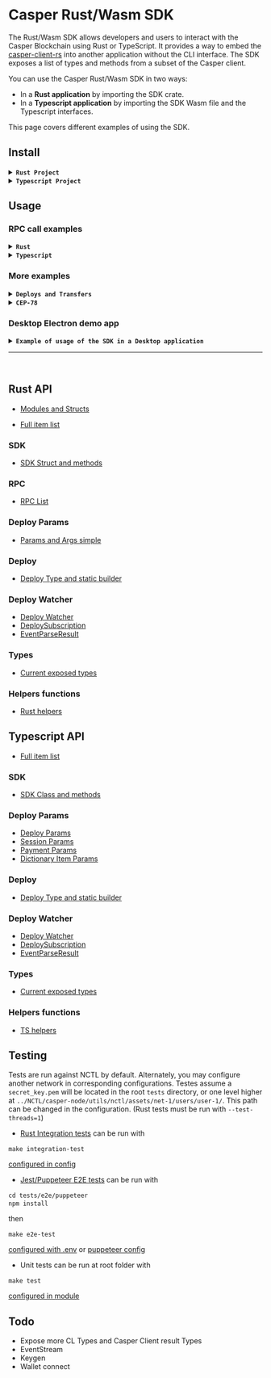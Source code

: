 # Casper Rust/Wasm SDK

The Rust/Wasm SDK allows developers and users to interact with the Casper Blockchain using Rust or TypeScript. It provides a way to embed the [casper-client-rs](https://github.com/casper-ecosystem/casper-client-rs) into another application without the CLI interface. The SDK exposes a list of types and methods from a subset of the Casper client.

You can use the Casper Rust/Wasm SDK in two ways:

- In a <strong>Rust application</strong> by importing the SDK crate.
- In a <strong>Typescript application</strong> by importing the SDK Wasm file and the Typescript interfaces.

This page covers different examples of using the SDK.

## Install

<details>
  <summary><strong><code>Rust Project</code></strong></summary>

## Rust Project

Add the SDK as a dependency of your project:

> Cargo.toml

```toml
casper-rust-wasm-sdk = { version = "0.1.0", git = "https://github.com/casper-ecosystem/rustSDK.git" }
```

## Usage

> main.rs

```rust
use casper_rust_wasm_sdk::{types::verbosity::Verbosity, SDK};

let sdk = SDK::new(
  Some("https://rpc.testnet.casperlabs.io".to_string()),
  Some(Verbosity::High)
);
```

</details>

<details>
  <summary><strong><code>Typescript Project</code></strong></summary>

## Typescript Project

You can directly use the content of the [pkg folder](pkg/) for a browser project or [pkg-nodejs](pkg-nodejs/) for a Node project.

Or you can use the [TODO][npm package](https://todo)

#### Build package with Wasm pack

If you want to compile the Wasm package from Rust you may need to install `wasm-pack` for ease of use.

```shell
curl https://rustwasm.github.io/wasm-pack/installer/init.sh -sSf | sh
```

```shell
$ make prepare
$ make pack
```

This will create a `pkg` and `pkg-nodejs` containing the Typescript interfaces. You can find more details about building the SDK for Javascript with `wasm-pack` in the [wasm-pack documention](https://rustwasm.github.io/docs/wasm-pack/commands/build.html).

This folder contains a Wasm binary, a JS wrapper file, Typescript types definitions, and a package.json file that you can load in your project.

```shell
$ tree pkg
pkg
├── casper_rust_wasm_sdk_bg.wasm
├── casper_rust_wasm_sdk_bg.wasm.d.ts
├── casper_rust_wasm_sdk.d.ts
├── casper_rust_wasm_sdk.js
├── LICENSE
├── package.json
└── README.md
```

## Usage

<details>
  <summary><strong><code>React</code></strong></summary>

## Web React

> package.json

```json
{
  "name": "my-react-app",
  "dependencies": {
    // This path is relative
    "casper-sdk": "file:pkg", // [TODO] Npm package
    ...
}
```

The React app needs to load the Wasm file through a dedicated `init()` method as per this example:

> App.tsx

```ts
import init, {
  SDK,
  Verbosity,
} from 'casper-sdk';

const node_address = 'https://rpc.testnet.casperlabs.io';
const verbosity = Verbosity.High;

function App() {
  const [wasm, setWasm] = useState(false);
  const fetchWasm = async () => {
    await init();
    setWasm(true);
  };

  useEffect(() => {
    initApp(); // take care here to initiate app only once and not on every effect
  }, []);

  const initApp = async () => {
  if (!wasm) {
    await fetchWasm();
  };

  const sdk = new SDK(node_address, verbosity);
  console.log(sdk);
  ...
}
```

#### Frontend React example

You can look at a very basic example of usage in the [React example app](examples/frontend/react/src/App.tsx).

```shell
$ cd ./examples/frontend/react
$ npm install
$ npm start
```

</details>
<details>
  <summary><strong><code>Angular</code></strong></summary>

## Web Angular

> package.json

```json
{
  "name": "my-angular-app",
  "dependencies": {
    // This path is relative
    "casper-sdk": "file:pkg", // [TODO] Npm package
    ...
}
```

The Angular app needs to load the Wasm file through a dedicated `init()` method as per this example. You can import it into a component through a service but it is advised to import it through a factory with the injection token [APP_INITIALIZER](https://angular.io/api/core/APP_INITIALIZER).

> wasm.factory.ts

```js
import init, { SDK, Verbosity } from 'casper-sdk';

export const SDK_TOKEN = new InjectionToken() < SDK > 'SDK';
export const WASM_ASSET_PATH =
  new InjectionToken() < string > 'wasm_asset_path';
export const NODE_ADDRESS = new InjectionToken() < string > 'node_address';
export const VERBOSITY = new InjectionToken() < Verbosity > 'verbosity';

type Params = {
  wasm_asset_path: string,
  node_address: string,
  verbosity: Verbosity,
};

export const fetchWasmFactory = async (params: Params): Promise<SDK> => {
  const wasm = await init(params.wasm_asset_path);
  return new SDK(params.node_address, params.verbosity);
};
```

> wasm.module.ts

```ts
import { NgModule } from '@angular/core';
import { CommonModule } from '@angular/common';
import { SDK_TOKEN, fetchWasmFactory, provideSafeAsync } from './wasm.factory';

const providers = provideSafeAsync(SDK_TOKEN, fetchWasmFactory);

@NgModule({
  imports: [CommonModule],
  providers,
})
export class WasmModule {}
```

You can look at a basic example of factory usage in the [Angular example app](examples/frontend/angular/libs/util/services/wasm/src/lib/wasm.factory.ts).

Add the SDK Wasm file to the assets of your project with the path parameter being ` wasm_asset_path:'assets/casper_rust_wasm_sdk_bg.wasm'`, Angular will then copy the file from `pkg` in `assets` on build making it available for the fetch Wasm factory.

> project.json

```json
"assets": [
  ...,
  {
    "input": "pkg",
    "glob": "casper_rust_wasm_sdk_bg.wasm",
    "output": "assets"
  }
]
```

#### Frontend Angular example

You can look at a more advanced example of usage in the [Angular example app](examples/frontend/angular/src/app/app.component.ts).

```shell
$ cd ./examples/frontend/angular
$ npm install
$ npm start
$ npm build
```

</details>

<details>
  <summary><strong><code>Node</code></strong></summary>

## Desktop Node

> package.json

```json
{
  "name": "my-node-app",
  "dependencies": {
    // This path is relative
    "casper-sdk": "file:pkg-nodejs", // [TODO] Npm package
    ...
}
```

The Node app loads the SDK with `require()`. You can find more details about building the SDK for [Node with wasm-pack](https://rustwasm.github.io/docs/wasm-bindgen/reference/deployment.html#nodejs).
Note that this method requires a version of Node.js with WebAssembly support, which is currently Node 8 and above.

> index.ts

```ts
// with require
const casper_sdk = require('casper-sdk');
const { SDK } = casper_sdk;

// or with import
import { SDK } from 'casper-sdk';

const node_address = 'https://rpc.integration.casperlabs.io';
const sdk = new SDK(node_address);
console.log(sdk);
```

#### Desktop Node example

You can look at a very basic example of usage in the [Node example app](examples/desktop/node/index.ts).

```shell
$ cd ./examples/desktop/node
$ npm install
$ npm start
```

</details>

</details>

## Usage

### RPC call examples

<details>
  <summary><strong><code>Rust</code></strong></summary>
<br>
You can find all RPC methods on the [RPC doc](https://casper-ecosystem.github.io/rustSDK/api-rust/casper_rust_wasm_sdk/rpcs/). Below are several examples of RPC methods intended for use on Testnet.

#### Get deploy by deploy hash

```rust
use casper_rust_wasm_sdk::types::deploy_hash::DeployHash;

let deploy_hash =
    DeployHash::new("a8778b2e4bd1ad02c168329a1f6f3674513f4d350da1b5f078e058a3422ad0b9")
        .unwrap();

let finalized_approvals = true;
let get_deploy = sdk
    .get_deploy(deploy_hash, Some(finalized_approvals), None, None)
    .await;

let deploy = get_deploy.unwrap().result.deploy;
let deploy_header = deploy.header();
let timestamp = deploy_header.timestamp();
println!("{timestamp}");
```

#### Get auction state information

```rust
let get_auction_info = sdk.get_auction_info(None, None, None).await;

let auction_state = get_auction_info.unwrap().result.auction_state;
let state_root_hash = auction_state.state_root_hash();
println!("{:?}", state_root_hash);
let block_height = auction_state.block_height();
println!("{block_height}");
```

#### Get peers from the network

```rust
let get_peers = sdk.get_peers(None, None).await;

let peers = get_peers.unwrap().result.peers;
for peer in &peers {
    println!("{:?}", peer)
}
```

#### Get the latest block information

```rust
let get_block = sdk.get_block(None, None, None).await;

let get_block = sdk.get_block(None, None, None).await;

let block = get_block.unwrap().result.block.unwrap();
let block_hash = block.hash();
println!("{:?}", block_hash);
```

You can find more examples by reading [Rust integration tests](./tests/integration/rust/).

</details>

<details>
  <summary><strong><code>Typescript</code></strong></summary>
<br>
You can find all RPC methods on the [RPC doc](https://casper-ecosystem.github.io/rustSDK/api-wasm/classes/SDK.html). Below are several examples of RPC methods intended for use on Testnet.

#### Get deploy by deploy hash

```ts
import { Deploy } from 'casper-sdk';

const deploy_hash_as_string =
  'a8778b2e4bd1ad02c168329a1f6f3674513f4d350da1b5f078e058a3422ad0b9';
const finalized_approvals = true;

const get_deploy_options = sdk.get_deploy_options({
  deploy_hash_as_string,
  finalized_approvals,
});

const deploy_result = await sdk.get_deploy(get_deploy_options);

const deploy: Deploy = deploy_result.deploy;
const timestamp = deploy.timestamp();
const header = deploy.toJson().header; // DeployHeader type not being exposed right now by the SDK you can convert every type to JSON
console.log(timestamp, header);
```

#### Get auction state information

```ts
const get_auction_info = await sdk.get_auction_info();

const auction_state = get_auction_info.auction_state;
const state_root_hash = auction_state.state_root_hash.toString();
const block_height = auction_state.block_height.toString();
console.log(state_root_hash, block_height);
```

#### Get peers from the network

```ts
const get_peers = await sdk.get_peers();

const peers = get_peers.peers;
peers.forEach((peer) => {
  console.log(peer);
});
```

#### Get the latest block information

```ts
const get_block = await sdk.get_block();

let block = get_block.block;
let block_hash = block.hash;
console.log(block_hash);
```

You can find more examples in the [Angular example app](examples/frontend/angular/src/app/app.component.ts) or in the [React example app](examples/frontend/react/src/App.tsx) or by reading [Puppeteer e2e tests](./tests/e2e/).

</details>

### More examples

<details>
  <summary><strong><code>Deploys and Transfers</code></strong></summary>
<br>
<details>
    <summary>Making a Transfer</summary>

#### Rust

```rust
use casper_rust_wasm_sdk::types::deploy_params::{
    deploy_str_params::DeployStrParams, payment_str_params::PaymentStrParams,
};

pub const CHAIN_NAME: &str = "integration-test";
pub const PUBLIC_KEY: &str =
    "0169d8d607f3ba04c578140398ceb1bd5296c653f965256bd7097982b9026c5129";
pub const PAYMENT_AMOUNT: &str = "100000000";
pub const TRANSFER_AMOUNT: &str = "2500000000";
pub const TTL: &str = "1h";
pub const TARGET_ACCOUNT: &str =
    "018f2875776bc73e416daf1cf0df270efbb52becf1fc6af6d364d29d61ae23fe44";

let deploy_params = DeployStrParams::new(
    CHAIN_NAME,
    PUBLIC_KEY,            // sender account
    None,                  // optional secret key to sign transfer deploy
    None,                  // optional timestamp
    Some(TTL.to_string()), // optional TTL
);

let payment_params = PaymentStrParams::default();
payment_params.set_payment_amount(PAYMENT_AMOUNT);

let make_transfer = sdk
    .make_transfer(
        TRANSFER_AMOUNT,
        TARGET_ACCOUNT, // target account
        None,           // optional transfer_id
        deploy_params,
        payment_params,
    )
    .unwrap();
println!("{:?}", make_transfer.header().timestamp());
```

#### Typescript

```ts
import { DeployStrParams, PaymentStrParams, getTimestamp } from 'casper-sdk';

const chain_name = 'integration-test';
const public_key =
  '0169d8d607f3ba04c578140398ceb1bd5296c653f965256bd7097982b9026c5129';
const private_key = undefined;
const timestamp = getTimestamp(); // or Date.now().toString(); // or undefined
const ttl = '1h'; // or undefined
const payment_amount = '100000000';
const transfer_amount = '2500000000';
const target_account =
  '0187adb3e0f60a983ecc2ddb48d32b3deaa09388ad3bc41e14aeb19959ecc60b54';

const deploy_params = new DeployStrParams(
  chain_name,
  public_key,
  private_key,
  timestamp,
  ttl
);

const payment_params = new PaymentStrParams(payment_amount);

const transfer_deploy = sdk.make_transfer(
  transfer_amount,
  target_account,
  undefined, // transfer_id
  deploy_params,
  payment_params
);
const transfer_deploy_as_json = transfer_deploy.toJson();
console.log(transfer_deploy_as_json);
```

</details>

<details>
    <summary>Transfer</summary>
<br>
Sends a [`Transfer Deploy`] to the network for execution. (Alias for make_transfer + put_deploy)

#### Rust

```rust
use casper_rust_wasm_sdk::types::deploy_params::{
    deploy_str_params::DeployStrParams, payment_str_params::PaymentStrParams,
};

pub const CHAIN_NAME: &str = "integration-test";
pub const PUBLIC_KEY: &str =
    "0169d8d607f3ba04c578140398ceb1bd5296c653f965256bd7097982b9026c5129";
pub const PRIVATE_KEY: &str = r#"-----BEGIN PRIVATE KEY-----
-----END PRIVATE KEY-----"#;
pub const PAYMENT_AMOUNT: &str = "100000000";
pub const TRANSFER_AMOUNT: &str = "2500000000";
pub const TTL: &str = "1h";
pub const TARGET_ACCOUNT: &str =
    "018f2875776bc73e416daf1cf0df270efbb52becf1fc6af6d364d29d61ae23fe44";

let deploy_params = DeployStrParams::new(
    CHAIN_NAME,
    PUBLIC_KEY, // sender account
    Some(PRIVATE_KEY.to_string()),
    None,                  // optional timestamp
    Some(TTL.to_string()), // optional TTL
);

let payment_params = PaymentStrParams::default();
payment_params.set_payment_amount(PAYMENT_AMOUNT);

let transfer = sdk
    .transfer(
        TRANSFER_AMOUNT,
        TARGET_ACCOUNT,
        None, // optional transfer_id
        deploy_params,
        payment_params,
        None,
        None,
    )
    .await;
println!("{:?}", transfer.as_ref().unwrap().result.deploy_hash);
```

#### Typescript

```ts
import { DeployStrParams, PaymentStrParams, getTimestamp } from 'casper-sdk';

const chain_name = 'casper-net-1';
const public_key =
  '0169d8d607f3ba04c578140398ceb1bd5296c653f965256bd7097982b9026c5129';
const private_key = `-----BEGIN PRIVATE KEY-----
-----END PRIVATE KEY-----`;
const timestamp = getTimestamp(); // or Date.now().toString(); // or undefined
const ttl = '1h'; // or undefined
const payment_amount = '100000000';
const transfer_amount = '2500000000';
const target_account =
  '0187adb3e0f60a983ecc2ddb48d32b3deaa09388ad3bc41e14aeb19959ecc60b54';

const deploy_params = new DeployStrParams(
  chain_name,
  public_key,
  private_key,
  timestamp,
  ttl
);

const payment_params = new PaymentStrParams(payment_amount);

const transfer_result = await sdk.transfer(
  transfer_amount,
  target_account,
  undefined, // transfer_id
  deploy_params,
  payment_params
);
const transfer_result_as_json = transfer_result.toJson();
console.log(transfer_result_as_json);
```

</details>

<details>
    <summary>Making a Deploy</summary>

#### Rust

```rust
use casper_rust_wasm_sdk::types::deploy_params::{
    deploy_str_params::DeployStrParams, payment_str_params::PaymentStrParams,
    session_str_params::SessionStrParams,
};

pub const CHAIN_NAME: &str = "integration-test";
pub const PUBLIC_KEY: &str =
    "0169d8d607f3ba04c578140398ceb1bd5296c653f965256bd7097982b9026c5129";
pub const PAYMENT_AMOUNT: &str = "5000000000";
pub const CONTRACT_HASH: &str =
    "hash-5be5b0ef09a7016e11292848d77f539e55791cb07a7012fbc336b1f92a4fe743";
pub const ENTRY_POINT: &str = "set_variables";
pub const TTL: &str = "1h";

let deploy_params = DeployStrParams::new(
    CHAIN_NAME,
    PUBLIC_KEY,            // sender account
    None,                  // optional secret key to sign deploy
    None,                  // optional timestamp
    Some(TTL.to_string()), // optional TTL
);

let session_params = SessionStrParams::default();
session_params.set_session_hash(CONTRACT_HASH);
session_params.set_session_entry_point(ENTRY_POINT);

let payment_params = PaymentStrParams::default();
payment_params.set_payment_amount(PAYMENT_AMOUNT);

let deploy = awaitsdk
    .make_deploy(deploy_params, session_params, payment_params)
    .unwrap();
println!("{:?}", deploy.header().timestamp());
```

#### Typescript

```ts
import {
  DeployStrParams,
  PaymentStrParams,
  SessionStrParams,
  getTimestamp,
} from 'casper-sdk';

const chain_name = 'integration-test';
const public_key =
  '0169d8d607f3ba04c578140398ceb1bd5296c653f965256bd7097982b9026c5129';
const payment_amount = '5000000000';
const contract_hash =
  'hash-5be5b0ef09a7016e11292848d77f539e55791cb07a7012fbc336b1f92a4fe743';

const deploy_params = new DeployStrParams(chain_name, public_key);

const session_params = new SessionStrParams();
session_params.session_hash = contract_hash;
session_params.session_entry_point = 'set_variables';

const payment_params = new PaymentStrParams(payment_amount);

const deploy = sdk.make_deploy(deploy_params, session_params, payment_params);
const deploy_as_json = deploy.toJson();
console.log(deploy_as_json);
```

</details>

<details>
    <summary>Deploy</summary>
<br>
Sends a [`Deploy`] to the network for execution. (Alias for make_deploy + put_deploy)

#### Rust

```rust
let sdk = SDK::new(
    Some("http://127.0.0.1:11101".to_string()),
    Some(Verbosity::High),
);

use casper_rust_wasm_sdk::types::deploy_params::{
    deploy_str_params::DeployStrParams, payment_str_params::PaymentStrParams,
    session_str_params::SessionStrParams,
};

pub const CHAIN_NAME: &str = "casper-net-1";
pub const PUBLIC_KEY: &str =
    "0169d8d607f3ba04c578140398ceb1bd5296c653f965256bd7097982b9026c5129";
pub const PRIVATE_KEY: &str = r#"-----BEGIN PRIVATE KEY-----
-----END PRIVATE KEY-----"#;
pub const PAYMENT_AMOUNT: &str = "5000000000";
pub const CONTRACT_HASH: &str =
    "hash-6646c99b3327954b47035bbc31343d9d96a833a9fc9c8c6d809b29f2482b0abf";
pub const ENTRY_POINT: &str = "set_variables";
pub const TTL: &str = "1h";

let deploy_params = DeployStrParams::new(
    CHAIN_NAME,
    PUBLIC_KEY, // sender account
    Some(PRIVATE_KEY.to_string()),
    None,                  // optional timestamp
    Some(TTL.to_string()), // optional TTL
);

let session_params = SessionStrParams::default();
session_params.set_session_hash(CONTRACT_HASH);
session_params.set_session_entry_point(ENTRY_POINT);

let payment_params = PaymentStrParams::default();
payment_params.set_payment_amount(PAYMENT_AMOUNT);

let deploy = sdk
    .deploy(deploy_params, session_params, payment_params, None, None)
    .await;
println!("{:?}", deploy.as_ref().unwrap().result.deploy_hash);
```

#### Typescript

```ts
import {
  DeployStrParams,
  PaymentStrParams,
  SessionStrParams,
  getTimestamp,
} from 'casper-sdk';

const chain_name = 'casper-net-1';
const public_key =
  '0169d8d607f3ba04c578140398ceb1bd5296c653f965256bd7097982b9026c5129';
const private_key = `-----BEGIN PRIVATE KEY-----
-----END PRIVATE KEY-----`;
const payment_amount = '5000000000';
const contract_hash =
  'hash-5be5b0ef09a7016e11292848d77f539e55791cb07a7012fbc336b1f92a4fe743';

const deploy_params = new DeployStrParams(chain_name, public_key, private_key);

const session_params = new SessionStrParams();
session_params.session_hash = contract_hash;
session_params.session_entry_point = 'set_variables';

const payment_params = new PaymentStrParams(payment_amount);

const deploy_result = await sdk.deploy(
  deploy_params,
  session_params,
  payment_params
);
const deploy_result_as_json = deploy_result.toJson();
console.log(deploy_result_as_json);
```

</details>

<details>
    <summary>Put Deploy</summary>

#### Rust

Puts a [`Deploy`] to the network for execution.

```rust
use casper_rust_wasm_sdk::types::{
    deploy::Deploy,
    deploy_params::{
        deploy_str_params::DeployStrParams, payment_str_params::PaymentStrParams,
        session_str_params::SessionStrParams,
    },
};

pub const CHAIN_NAME: &str = "casper-net-1";
pub const PUBLIC_KEY: &str =
    "0169d8d607f3ba04c578140398ceb1bd5296c653f965256bd7097982b9026c5129";
pub const PRIVATE_KEY: &str = r#"-----BEGIN PRIVATE KEY-----
-----END PRIVATE KEY-----"#;
pub const PAYMENT_AMOUNT: &str = "5000000000";
pub const CONTRACT_HASH: &str =
    "hash-6646c99b3327954b47035bbc31343d9d96a833a9fc9c8c6d809b29f2482b0abf";
pub const ENTRY_POINT: &str = "set_variables";
pub const TTL: &str = "1h";

let deploy_params = DeployStrParams::new(
    CHAIN_NAME,
    PUBLIC_KEY, // sender account
    Some(PRIVATE_KEY.to_string()),
    None,                  // optional timestamp
    Some(TTL.to_string()), // optional TTL
);

let session_params = SessionStrParams::default();
session_params.set_session_hash(CONTRACT_HASH);
session_params.set_session_entry_point(ENTRY_POINT);

let payment_params = PaymentStrParams::default();
payment_params.set_payment_amount(PAYMENT_AMOUNT);

let deploy =
    Deploy::with_payment_and_session(deploy_params, session_params, payment_params).unwrap();

let put_deploy = sdk.put_deploy(deploy, None, None).await;
println!("{:?}", put_deploy.as_ref().unwrap().result.deploy_hash);
```

Puts a [`Transfer Deploy`] to the network for execution.

```rust
use casper_rust_wasm_sdk::types::{
    deploy::Deploy,
    deploy_params::{deploy_str_params::DeployStrParams, payment_str_params::PaymentStrParams},
};

pub const CHAIN_NAME: &str = "casper-net-1";
pub const PUBLIC_KEY: &str =
    "0169d8d607f3ba04c578140398ceb1bd5296c653f965256bd7097982b9026c5129";
pub const PRIVATE_KEY: &str = r#"-----BEGIN PRIVATE KEY-----
-----END PRIVATE KEY-----"#;
pub const PAYMENT_AMOUNT: &str = "100000000";
pub const TRANSFER_AMOUNT: &str = "2500000000";
pub const TARGET_ACCOUNT: &str =
    "018f2875776bc73e416daf1cf0df270efbb52becf1fc6af6d364d29d61ae23fe44";
pub const TTL: &str = "1h";

let deploy_params = DeployStrParams::new(
    CHAIN_NAME,
    PUBLIC_KEY, // sender account
    Some(PRIVATE_KEY.to_string()),
    None,                  // optional timestamp
    Some(TTL.to_string()), // optional TTL
);

let payment_params = PaymentStrParams::default();
payment_params.set_payment_amount(PAYMENT_AMOUNT);

let transfer_deploy = Deploy::with_transfer(
    TRANSFER_AMOUNT,
    TARGET_ACCOUNT,
    None,
    deploy_params,
    payment_params,
)
.unwrap();

let put_deploy = sdk.put_deploy(transfer_deploy, None, None).await;
println!("{:?}", put_deploy.as_ref().unwrap().result.deploy_hash);
```

#### Typescript

Puts a [`Deploy`] to the network for execution.

```ts
import {
  Deploy,
  DeployStrParams,
  PaymentStrParams,
  SessionStrParams,
  getTimestamp,
} from 'casper-sdk';

const chain_name = 'casper-net-1';
const public_key =
  '0169d8d607f3ba04c578140398ceb1bd5296c653f965256bd7097982b9026c5129';
const private_key = `-----BEGIN PRIVATE KEY-----
-----END PRIVATE KEY-----`;
const payment_amount = '5000000000';
const contract_hash =
  'hash-5be5b0ef09a7016e11292848d77f539e55791cb07a7012fbc336b1f92a4fe743';
const entry_point = 'set_variables';

const deploy_params = new DeployStrParams(chain_name, public_key, private_key);

const session_params = new SessionStrParams();
session_params.session_hash = contract_hash;
session_params.session_entry_point = entry_point;

const payment_params = new PaymentStrParams(payment_amount);

const deploy = Deploy.withPaymentAndSession(
  deploy_params,
  session_params,
  payment_params
);

const put_deploy_result = await sdk.put_deploy(deploy);
const put_deploy_result_as_json = put_deploy_result.toJson();
console.log(put_deploy_result_as_json);
```

Puts a [`Transfer Deploy`] to the network for execution.

```ts
import {
  Deploy,
  DeployStrParams,
  PaymentStrParams,
  SessionStrParams,
  getTimestamp,
} from 'casper-sdk';

const chain_name = 'casper-net-1';
const public_key =
  '0169d8d607f3ba04c578140398ceb1bd5296c653f965256bd7097982b9026c5129';
const private_key = `-----BEGIN PRIVATE KEY-----
-----END PRIVATE KEY-----`;
const payment_amount = '100000000';
const transfer_amount = '2500000000';
const target_account =
  '0187adb3e0f60a983ecc2ddb48d32b3deaa09388ad3bc41e14aeb19959ecc60b54';

const deploy_params = new DeployStrParams(chain_name, public_key, private_key);

const payment_params = new PaymentStrParams(payment_amount);

const transfer_deploy = Deploy.withTransfer(
  transfer_amount,
  target_account,
  undefined, // transfer_id
  deploy_params,
  payment_params
);

const put_deploy_result = await sdk.put_deploy(transfer_deploy);
const put_deploy_result_as_json = put_deploy_result.toJson();
console.log(put_deploy_result_as_json);
```

</details>

<details>
    <summary>Sign Deploy</summary>

#### Rust

```rust
pub const PRIVATE_KEY: &str = "";
... //  same code as 'Making a Deploy' example
let unsigned_deploy = sdk.make_deploy(deploy_params, session_params, payment_params).unwrap();
let signed_deploy = sdk.sign_deploy(unsigned_deploy, PRIVATE_KEY);
```

#### Typescript

```ts
const private_key = '';
... //  same code as 'Making a Deploy' example
const unsigned_deploy = sdk.make_deploy(deploy_params, session_params, payment_params);
const signed_deploy = unsigned_deploy.sign(private_key);
```

</details>

<details>
    <summary>Wait Deploy</summary>

#### Rust

Developers using Rust can utilize the wait_deploy function to wait for a specific deploy event. This is achieved by providing the desired event URL, deploy hash, and an optional timeout duration. The asynchronous nature of the operation in Rust allows for efficient handling of deploy events. Once the deploy is processed, the resulting data, such as the deploy's cost, can be easily accessed and utilized in subsequent logic.

```rust
pub const DEFAULT_EVENT_ADDRESS: &str = "http://127.0.0.1:18101/events/main";

let deploy_hash = "c94ff7a9f86592681e69c1d8c2d7d2fed89fd1a922faa0ae74481f8458af2ee4";

let timeout_duration = None; // Some(30000) for 30s instead of default timeout duration of 60s

// Wait for deploy
let event_parse_result = sdk
    .wait_deploy(DEFAULT_EVENT_ADDRESS, &deploy_hash, timeout_duration)
    .await
    .unwrap();
let deploy_processed = event_parse_result.body.unwrap().deploy_processed.unwrap();
println!("{:?}", deploy_processed);
```

#### Typescript

In TypeScript, the waitDeploy function provides a similar capability to wait for a specific deploy event. Developers can leverage this function by specifying the event address, deploy hash, and an optional timeout duration. The received EventParseResult object can then be processed to extract valuable information, such as the cost of the deploy.

```ts
const events_address = 'http://127.0.0.1:18101/events/main';

const deploy_hash =
  'c94ff7a9f86592681e69c1d8c2d7d2fed89fd1a922faa0ae74481f8458af2ee4';

const timeout_duration = undefined; // 30000 for 30s instead of default timeout duration of 60s

// Wait for deploy
const eventParseResult: EventParseResult = await sdk.waitDeploy(
  events_address,
  install_result_as_json.deploy_hash,
  timeout_duration
);
console.log(eventParseResult.body.DeployProcessed);
const cost =
  eventParseResult.body?.DeployProcessed?.execution_result.Success?.cost;
console.log(`deploy cost ${cost}`);
```

</details>

<details>
    <summary>Watch Deploy</summary>

#### Rust

The watch_deploy functionality facilitates actively monitoring deploy events. By creating a deploy watcher, developers can subscribe to specific deploy hashes and define custom callback functions to handle these events. The watcher is then started, and as deploy events occur, the specified callback functions are executed. This mechanism enables real-time responsiveness to deploy events within Rust applications.

```rust
use casper_rust_wasm_sdk::deploy_watcher::deploy_watcher::{
    DeploySubscription, EventHandlerFn,
};

pub const DEFAULT_EVENT_ADDRESS: &str = "http://127.0.0.1:18101/events/main";

let deploy_hash = "c94ff7a9f86592681e69c1d8c2d7d2fed89fd1a922faa0ae74481f8458af2ee4";

let timeout_duration = None; // Some(30000) for 30s instead of default timeout duration of 60s

// Creates a watcher instance
let mut watcher = sdk.watch_deploy(DEFAULT_EVENT_ADDRESS, timeout_duration);

// Create a callback function handler of your design
let event_handler_fn = get_event_handler_fn(deploy_hash.to_string());

let mut deploy_subscriptions: Vec<DeploySubscription> = vec![];
deploy_subscriptions.push(DeploySubscription::new(
    deploy_hash.to_string(),
    EventHandlerFn::new(event_handler_fn),
));

// Subscribe and start watching
let _ = watcher.subscribe(deploy_subscriptions);
let results = watcher.start().await;
watcher.stop();
println!("{:?}", results);
```

#### Typescript

Similarly, TypeScript developers can utilize the watchDeploy function to actively watch for deploy events on the Casper blockchain. By creating a deploy watcher and defining callback functions, developers can subscribe to specific deploy hashes and respond dynamically as events unfold.

```ts
import { EventParseResult, DeploySubscription } from 'casper-sdk';

const events_address = 'http://127.0.0.1:18101/events/main';

const deploy_hash =
  'c94ff7a9f86592681e69c1d8c2d7d2fed89fd1a922faa0ae74481f8458af2ee4';

// Creates a watcher instance
const watcher = sdk.watchDeploy(events_address);

// Create a callback function handler of your design
const getEventHandlerFn = (deployHash: string) => {
  const eventHandlerFn = (eventParseResult: EventParseResult) => {
    console.log(`callback for ${deployHash}`);
    if (eventParseResult.err) {
      return false;
    } else if (
      eventParseResult.body?.DeployProcessed?.execution_result.Success
    ) {
      console.log(
        eventParseResult.body?.DeployProcessed?.execution_result.Success
      );
      return true;
    } else {
      console.error(
        eventParseResult.body?.DeployProcessed?.execution_result.Failure
      );
      return false;
    }
  };
  return eventHandlerFn;
};

const eventHandlerFn = getEventHandlerFn(deploy_hash);

const deploySubscription: DeploySubscription = new DeploySubscription(
  deploy_hash,
  eventHandlerFn
);
const deploySubscriptions: DeploySubscription[] = [deploySubscription];

// Subscribe and start watching
watcher.subscribe(deploySubscriptions);
const results = await watcher.start();
watcher.stop();
console.log(results);
```

</details>

</details>

<details>
    <summary><strong><code>CEP-78</code></strong></summary>

#### Install

- <strong>Rust</strong>

```rust
use casper_rust_wasm_sdk::{
    helpers::json_pretty_print,
    types::{
        deploy_hash::DeployHash,
        deploy_params::{
            deploy_str_params::DeployStrParams, payment_str_params::PaymentStrParams,
            session_str_params::SessionStrParams,
        },
    },
};

pub const CHAIN_NAME: &str = "casper-net-1";
pub const PUBLIC_KEY: &str =
    "0169d8d607f3ba04c578140398ceb1bd5296c653f965256bd7097982b9026c5129";
pub const PRIVATE_KEY: &str = r#"-----BEGIN PRIVATE KEY-----
-----END PRIVATE KEY-----"#;
pub const ARGS_JSON: &str = r#"[
{"name": "collection_name", "type": "String", "value": "enhanced-nft-1"},
{"name": "collection_symbol", "type": "String", "value": "ENFT-1"},
{"name": "total_token_supply", "type": "U64", "value": 10},
{"name": "ownership_mode", "type": "U8", "value": 0},
{"name": "nft_kind", "type": "U8", "value": 1},
{"name": "allow_minting", "type": "Bool", "value": true},
{"name": "owner_reverse_lookup_mode", "type": "U8", "value": 0},
{"name": "nft_metadata_kind", "type": "U8", "value": 2},
{"name": "identifier_mode", "type": "U8", "value": 0},
{"name": "metadata_mutability", "type": "U8", "value": 0},
{"name": "events_mode", "type": "U8", "value": 1}
]"#;
pub const PAYMENT_AMOUNT_CONTRACT_CEP78: &str = "500000000000";
pub const CEP78_CONTRACT: &str = "cep78.wasm";
pub const DEPLOY_TIME: Duration = time::Duration::from_millis(45000);

let deploy_params = DeployStrParams::new(
    CHAIN_NAME,
    PUBLIC_KEY,
    Some(PRIVATE_KEY.to_string()),
    None,
    None,
);

let payment_params = PaymentStrParams::default();
payment_params.set_payment_amount(PAYMENT_AMOUNT_CONTRACT_CEP78);

let session_params = SessionStrParams::default();
session_params.set_session_args_json(ARGS_JSON);

let file_path = CEP78_CONTRACT;
let module_bytes = match read_wasm_file(file_path) {
    Ok(module_bytes) => module_bytes,
    Err(err) => {
        return Err(format!("Error reading file {}: {:?}", file_path, err));
    }
};

session_params.set_session_bytes(module_bytes.into());

let install = sdk
    .install(deploy_params, session_params, payment_params, None)
    .await;

let deploy_hash_result = install.as_ref().unwrap().result.deploy_hash;
println!("{:?}", deploy_hash_result);

println!("wait {:?}", DEPLOY_TIME);
thread::sleep(DEPLOY_TIME); // Let's wait for deployment

let finalized_approvals = true;
let deploy_hash = DeployHash::from(deploy_hash_result);
let get_deploy = sdk
    .get_deploy(deploy_hash, Some(finalized_approvals), None, None)
    .await;
let get_deploy = get_deploy.unwrap();
let result = &get_deploy.result.execution_results.get(0).unwrap().result;
println!("{}", json_pretty_print(result, Some(Verbosity::High)));
```

with

```rust
fn read_wasm_file(file_path: &str) -> Result<Vec<u8>, io::Error> {
    let root_path = Path::new("./wasm/");
    let path = root_path.join(file_path);
    let mut file = File::open(path)?;
    let mut buffer = Vec::new();
    file.read_to_end(&mut buffer)?;
    Ok(buffer)
}
```

- <strong>Typescript</strong>

```ts
import {
  ...
  DeployStrParams,
  SessionStrParams,
  PaymentStrParams,
  privateToPublicKey,
  Bytes,
} from 'casper-sdk';

const chain_name = 'casper-net-1';
  const private_key = `-----BEGIN PRIVATE KEY-----
-----END PRIVATE KEY-----`;
const public_key = privateToPublicKey(private_key);
const deploy_params = new DeployStrParams(chain_name, public_key, private_key);

const session_params = new SessionStrParams();
session_params.session_args_json = JSON.stringify([
  {"name": "collection_name", "type": "String", "value": "enhanced-nft-1"},
  {"name": "collection_symbol", "type": "String", "value": "ENFT-1"},
  {"name": "total_token_supply", "type": "U64", "value": 10},
  {"name": "ownership_mode", "type": "U8", "value": 0},
  {"name": "nft_kind", "type": "U8", "value": 1},
  {"name": "allow_minting", "type": "Bool", "value": true},
  {"name": "owner_reverse_lookup_mode", "type": "U8", "value": 0},
  {"name": "nft_metadata_kind", "type": "U8", "value": 2},
  {"name": "identifier_mode", "type": "U8", "value": 0},
  {"name": "metadata_mutability", "type": "U8", "value": 0},
  {"name": "events_mode", "type": "U8", "value": 1}
]);
const payment_amount = '500000000000';

const buffer = await loadFile();
const wasm = buffer && new Uint8Array(buffer);
const wasmBuffer = wasm?.buffer;
if (!wasmBuffer) {
  console.error('Failed to read wasm file.');
  return;
}

session_params.session_bytes = Bytes.fromUint8Array(wasm);

const install_result = await sdk.install(
  deploy_params,
  session_params,
  payment_amount
);
const install_result_as_json = install_result.toJson();
console.log(install_result_as_json.deploy_hash);
```

with

```ts
async function loadFile() {
  try {
    const fileBuffer = await fs.readFile('cep78.wasm');
    return fileBuffer.buffer; // Returns an ArrayBuffer
  } catch (error) {
    throw new Error('Error reading file: ' + error.message);
  }
}
```

#### Mint

- <strong>Rust</strong>

```rust
pub const CHAIN_NAME: &str = "casper-net-1";
pub const PUBLIC_KEY: &str =
    "0169d8d607f3ba04c578140398ceb1bd5296c653f965256bd7097982b9026c5129";
pub const PRIVATE_KEY: &str = r#"-----BEGIN PRIVATE KEY-----
    -----END PRIVATE KEY-----"#;
pub const CONTRACT_HASH: &str =
    "hash-c12808431d490e2c463c2f968d0a4eaa0f9d57842508d9041aa42e2bd21eb96c";
pub const ENTRYPOINT_MINT: &str = "mint";
pub const TOKEN_OWNER: &str =
    "account-hash-878985c8c07064e09e67cc349dd21219b8e41942a0adc4bfa378cf0eace32611";
pub const PAYMENT_AMOUNT: &str = "5000000000";

let deploy_params = DeployStrParams::new(
    CHAIN_NAME,
    PUBLIC_KEY,
    Some(PRIVATE_KEY.to_string()),
    None,
    None,
);
let mut session_params = SessionStrParams::default();
session_params.set_session_hash(CONTRACT_HASH);
session_params.set_session_entry_point(ENTRYPOINT_MINT);

let args = Vec::from([
    "token_meta_data:String='test_meta_data'".to_string(),
    format!("token_owner:Key='{TOKEN_OWNER}'").to_string(),
]);
session_params.set_session_args(args);

let payment_params = PaymentStrParams::default();
payment_params.set_payment_amount(PAYMENT_AMOUNT);
let call_entrypoint = sdk
    .call_entrypoint(deploy_params, session_params, payment_params, None)
    .await;
let deploy_hash_result = call_entrypoint.as_ref().unwrap().result.deploy_hash;
println!("{:?}", deploy_hash_result);
```

- <strong>Typescript</strong>

```ts
import {
  ...
  DeployStrParams,
  SessionStrParams,
  PaymentStrParams,
  privateToPublicKey,
  Bytes,
} from 'casper-sdk';

const chain_name = 'casper-net-1';
const private_key = '';
const public_key = privateToPublicKey(private_key);
const contract_hash =
  'hash-5be5b0ef09a7016e11292848d77f539e55791cb07a7012fbc336b1f92a4fe743';
const entry_point = 'mint';
const token_owner = 'account-hash-878985c8c07064e09e67cc349dd21219b8e41942a0adc4bfa378cf0eace32611';

const deploy_params = new DeployStrParams(chain_name, public_key, private_key);

const session_params = new SessionStrParams();
session_params.session_hash = contract_hash;
session_params.session_entry_point = entry_point;
session_params.session_args_simple = ["token_meta_data:String='test_meta_data'", `token_owner:Key='${token_owner}'`];

const call_entrypoint_result = await sdk.call_entrypoint(
  deploy_params,
  session_params,
  payment_amount
);
const call_entrypoint_result_as_json = call_entrypoint_result.toJson();
console.log(call_entrypoint_result_as_json.deploy_hash);
```

</details>

### Desktop Electron demo app

<details>
  <summary><strong><code>Example of usage of the SDK in a Desktop application</code></strong></summary>

<br>

![Casper Electron App](docs/images/get_status-electron.png)

The Electron based demo app loads the Angular example build. You can use this app on your computer to test every action the SDK can take.

```shell
$ cd ./examples/desktop/electron
$ npm install
$ npm start
$ npm build
```

You can download an alpha version of the app illustrating the SDK here:

- [Microsoft Windows](examples/desktop/electron/release/Casper%20Setup%201.0.0.exe)
- [GNU/Linux AppImage](examples/desktop/electron/release/Casper-1.0.0.AppImage)
- [GNU/Linux Snap](examples/desktop/electron/release/casper_1.0.0_amd64.snap)
- [Mac][TODO]

</details>

---

<br>

## Rust API

- [Modules and Structs](https://casper-ecosystem.github.io/rustSDK/api-rust/casper_rust_wasm_sdk/)

- [Full item list](https://casper-ecosystem.github.io/rustSDK/api-rust/casper_rust_wasm_sdk/all.html)

### SDK

- [SDK Struct and methods](https://casper-ecosystem.github.io/rustSDK/api-rust/casper_rust_wasm_sdk/struct.SDK.html)

### RPC

- [RPC List](https://casper-ecosystem.github.io/rustSDK/api-rust/casper_rust_wasm_sdk/rpcs/index.html)

### Deploy Params

- [Params and Args simple](https://casper-ecosystem.github.io/rustSDK/api-rust/casper_rust_wasm_sdk/types/deploy_params/index.html)

### Deploy

- [Deploy Type and static builder](https://casper-ecosystem.github.io/rustSDK/api-rust/casper_rust_wasm_sdk/types/deploy/struct.Deploy.html)

### Deploy Watcher

- [Deploy Watcher](https://casper-ecosystem.github.io/rustSDK/api-rust/casper_rust_wasm_sdk/deploy_watcher/index.html)
- [DeploySubscription](https://casper-ecosystem.github.io/rustSDK/api-rust/casper_rust_wasm_sdk/deploy_watcher/struct.DeploySubscription.html)
- [EventParseResult](https://casper-ecosystem.github.io/rustSDK/api-rust/casper_rust_wasm_sdk/deploy_watcher/struct.EventParseResult.html)

### Types

- [Current exposed types](https://casper-ecosystem.github.io/rustSDK/api-rust/casper_rust_wasm_sdk/types/index.html)

### Helpers functions

- [Rust helpers](https://casper-ecosystem.github.io/rustSDK/api-rust/casper_rust_wasm_sdk/helpers/index.html)

## Typescript API

- [Full item list](https://casper-ecosystem.github.io/rustSDK/api-wasm/index.html)

### SDK

- [SDK Class and methods](https://casper-ecosystem.github.io/rustSDK/api-wasm/classes/SDK.html)

### Deploy Params

- [Deploy Params](https://casper-ecosystem.github.io/rustSDK/api-wasm/classes/DeployStrParams.html)
- [Session Params](https://casper-ecosystem.github.io/rustSDK/api-wasm/classes/SessionStrParams.html)
- [Payment Params](https://casper-ecosystem.github.io/rustSDK/api-wasm/classes/PaymentStrParams.html)
- [Dictionary Item Params](https://casper-ecosystem.github.io/rustSDK/api-wasm/classes/DictionaryItemStrParams.html)

### Deploy

- [Deploy Type and static builder](https://casper-ecosystem.github.io/rustSDK/api-wasm/classes/Deploy.html)

### Deploy Watcher

- [Deploy Watcher](https://casper-ecosystem.github.io/rustSDK/api-wasm/classes/DeployWatcher.html)
- [DeploySubscription](https://casper-ecosystem.github.io/rustSDK/api-wasm/classes/DeploySubscription.html)
- [EventParseResult](https://casper-ecosystem.github.io/rustSDK/api-wasm/classes/EventParseResult.html)

### Types

- [Current exposed types](https://casper-ecosystem.github.io/rustSDK/api-wasm/modules.html)

### Helpers functions

- [TS helpers](https://casper-ecosystem.github.io/rustSDK/api-wasm/modules.html#Functions)

## Testing

Tests are run against NCTL by default. Alternately, you may configure another network in corresponding configurations. Testes assume a `secret_key.pem` will be located in the root `tests` directory, or one level higher at `../NCTL/casper-node/utils/nctl/assets/net-1/users/user-1/`. This path can be changed in the configuration.
(Rust tests must be run with `--test-threads=1`)

- [Rust Integration tests](tests/integration/rust/) can be run with

```shell
make integration-test
```

[configured in config](tests/integration/rust/src/config.rs)

- [Jest/Puppeteer E2E tests](tests/e2e/) can be run with

```shell
cd tests/e2e/puppeteer
npm install
```

then

```shell
make e2e-test
```

[configured with .env](tests/e2e/.env) or [puppeteer config](tests/e2e/puppeteer/config.ts)

- Unit tests can be run at root folder with

```shell
make test
```

[configured in module](src/sdk/rpcs/mod.rs)

## Todo

- Expose more CL Types and Casper Client result Types
- EventStream
- Keygen
- Wallet connect
